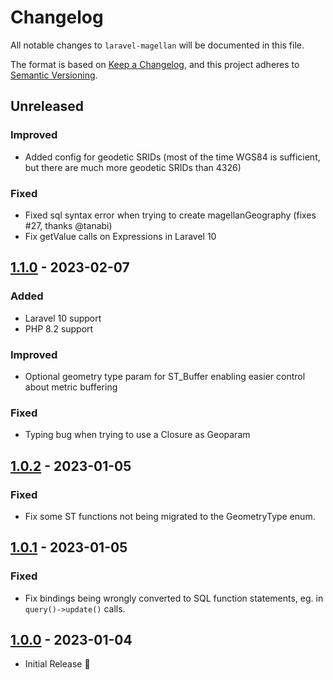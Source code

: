 # Changelog

All notable changes to `laravel-magellan` will be documented in this file.  

The format is based on [Keep a Changelog](https://keepachangelog.com/en/1.0.0/),
and this project adheres to [Semantic Versioning](https://semver.org/spec/v2.0.0.html).

## Unreleased

### Improved
- Added config for geodetic SRIDs (most of the time WGS84 is sufficient, but there are much more geodetic SRIDs than 4326)

### Fixed
- Fixed sql syntax error when trying to create magellanGeography (fixes #27, thanks @tanabi)
- Fix getValue calls on Expressions in Laravel 10

## [1.1.0](https://github.com/clickbar/laravel-magellan/tree/1.1.0) - 2023-02-07

### Added
- Laravel 10 support
- PHP 8.2 support

### Improved
- Optional geometry type param for ST_Buffer enabling easier control about metric buffering 

### Fixed
- Typing bug when trying to use a Closure as Geoparam

## [1.0.2](https://github.com/clickbar/laravel-magellan/tree/1.0.2) - 2023-01-05

### Fixed
- Fix some ST functions not being migrated to the GeometryType enum.

## [1.0.1](https://github.com/clickbar/laravel-magellan/tree/1.0.1) - 2023-01-05

### Fixed
- Fix bindings being wrongly converted to SQL function statements, eg. in `query()->update()` calls.

## [1.0.0](https://github.com/clickbar/laravel-magellan/tree/1.0.0) - 2023-01-04

- Initial Release 🎉
